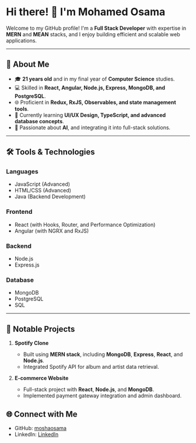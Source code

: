 # Hi there! 👋 I'm Mohamed Osama  
Welcome to my GitHub profile! I'm a **Full Stack Developer** with expertise in **MERN** and **MEAN** stacks, and I enjoy building efficient and scalable web applications.

---

## 🚀 About Me  
- 🎓 **21 years old** and in my final year of **Computer Science** studies.  
- 💻 Skilled in **React, Angular, Node.js, Express, MongoDB, and PostgreSQL**.  
- 🌐 Proficient in **Redux, RxJS, Observables, and state management tools**.  
- 🌱 Currently learning **UI/UX Design, TypeScript, and advanced database concepts**.  
- 🌟 Passionate about **AI**, and integrating it into full-stack solutions.

---

## 🛠️ Tools & Technologies  

### Languages  
- JavaScript (Advanced)  
- HTML/CSS (Advanced)  
- Java (Backend Development)  

### Frontend  
- React (with Hooks, Router, and Performance Optimization)  
- Angular (with NGRX and RxJS)  

### Backend  
- Node.js  
- Express.js    

### Database  
- MongoDB  
- PostgreSQL  
- SQL  
---

## 🌟 Notable Projects  
1. **Spotify Clone**  
   - Built using **MERN stack**, including **MongoDB**, **Express**, **React**, and **Node.js**.  
   - Integrated Spotify API for album and artist data retrieval.  

2. **E-commerce Website**  
   - Full-stack project with **React**, **Node.js**, and **MongoDB**.  
   - Implemented payment gateway integration and admin dashboard.  


## 🌐 Connect with Me  
- GitHub: [moshaosama](https://github.com/moshaosama)  
- LinkedIn: [LinkedIn](https://www.linkedin.com/in/moshaosama)  
